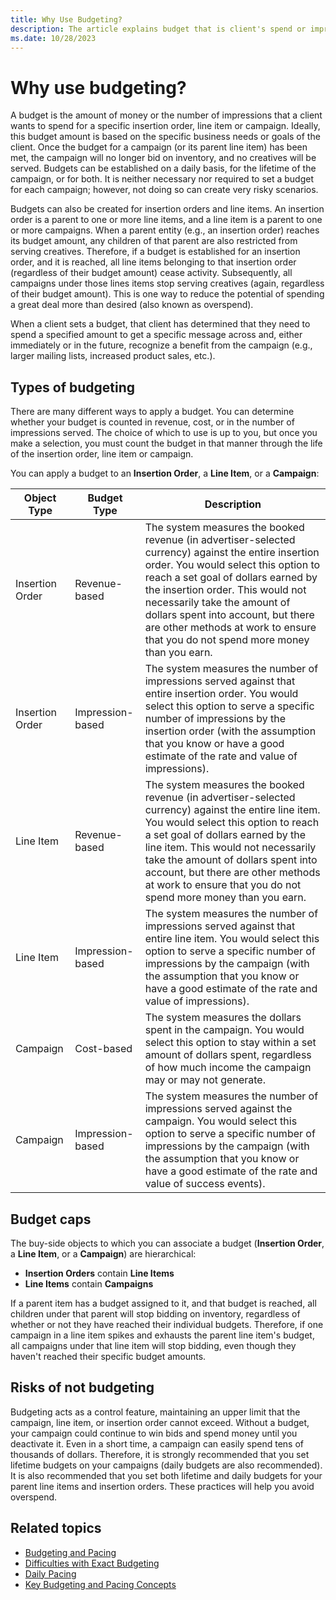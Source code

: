 ```yaml
---
title: Why Use Budgeting?
description: The article explains budget that is client's spend or impressions goal for insertion order, line item, or campaign. 
ms.date: 10/28/2023
---
```


# Why use budgeting?

A budget is the amount of money or the number of impressions that a client wants to spend for a specific insertion order, line item or campaign. Ideally, this budget amount is based on the specific business needs or goals of the client.
Once the budget for a campaign (or its parent line item) has been met, the campaign will no longer bid on inventory, and no creatives will be served. Budgets can be established on a daily basis, for the lifetime of the campaign, or for both. It is neither necessary nor required to set a budget for each campaign; however, not doing so can create very risky
scenarios.

Budgets can also be created for insertion orders and line items. An insertion order is a parent to one or more line items, and a line item is a parent to one or more campaigns. When a parent entity (e.g., an insertion order) reaches its budget amount, any children of that parent are also restricted from serving creatives. Therefore, if a budget is
established for an insertion order, and it is reached, all line items belonging to that insertion order (regardless of their budget amount) cease activity. Subsequently, all campaigns under those lines items stop serving creatives (again, regardless of their budget amount). This is one way to reduce the potential of spending a great deal more than
desired (also known as overspend).

When a client sets a budget, that client has determined that they need to spend a specified amount to get a specific message across and, either immediately or in the future, recognize a benefit from the campaign (e.g., larger mailing lists, increased product sales, etc.).

## Types of budgeting

There are many different ways to apply a budget. You can determine whether your budget is counted in revenue, cost, or in the number of impressions served. The choice of which to use is up to you, but once you make a selection, you must count the budget in that manner through the life of the insertion order, line item or
campaign.

You can apply a budget to an **Insertion Order**, a **Line Item**, or a **Campaign**:

| Object Type | Budget Type | Description |
|---|---|---|
| Insertion Order | Revenue-based | The system measures the booked revenue (in advertiser-selected currency) against the entire insertion order. You would select this option to reach a set goal of dollars earned by the insertion order. This would not necessarily take the amount of dollars spent into account, but there are other methods at work to ensure that you do not spend more money than you earn. |
| Insertion Order | Impression-based | The system measures the number of impressions served against that entire insertion order. You would select this option to serve a specific number of impressions by the insertion order (with the assumption that you know or have a good estimate of the rate and value of impressions). |
| Line Item | Revenue-based | The system measures the booked revenue (in advertiser-selected currency) against the entire line item. You would select this option to reach a set goal of dollars earned by the line item. This would not necessarily take the amount of dollars spent into account, but there are other methods at work to ensure that you do not spend more money than you earn. |
| Line Item | Impression-based | The system measures the number of impressions served against that entire line item. You would select this option to serve a specific number of impressions by the campaign (with the assumption that you know or have a good estimate of the rate and value of impressions). |
| Campaign | Cost-based | The system measures the dollars spent in the campaign. You would select this option to stay within a set amount of dollars spent, regardless of how much income the campaign may or may not generate. |
| Campaign | Impression-based | The system measures the number of impressions served against the campaign. You would select this option to serve a specific number of impressions by the campaign (with the assumption that you know or have a good estimate of the rate and value of success events). |

## Budget caps

The buy-side objects to which you can associate a budget (**Insertion Order**, a **Line Item**, or a **Campaign**) are hierarchical:

- **Insertion Orders** contain **Line Items**
- **Line Items** contain **Campaigns**

If a parent item has a budget assigned to it, and that budget is reached, all children under that parent will stop bidding on inventory, regardless of whether or not they have reached their individual budgets.
Therefore, if one campaign in a line item spikes and exhausts the parent line item's budget, all campaigns under that line item will stop bidding, even though they haven't reached their specific budget amounts.

## Risks of not budgeting

Budgeting acts as a control feature, maintaining an upper limit that the campaign, line item, or insertion order cannot exceed. Without a budget, your campaign could continue to win bids and spend money until you deactivate it. Even in a short time, a campaign can easily spend tens of thousands of dollars. Therefore, it is strongly recommended that you set
lifetime budgets on your campaigns (daily budgets are also recommended). It is also recommended that you set both lifetime and daily budgets for your parent line items and insertion orders. These practices will help you avoid overspend.

## Related topics

- [Budgeting and Pacing](budgeting-and-pacing.md)
- [Difficulties with Exact Budgeting](difficulties-with-exact-budgeting.md)
- [Daily Pacing](daily-pacing.md)
- [Key Budgeting and Pacing Concepts](key-budgeting-and-pacing-concepts.md)
